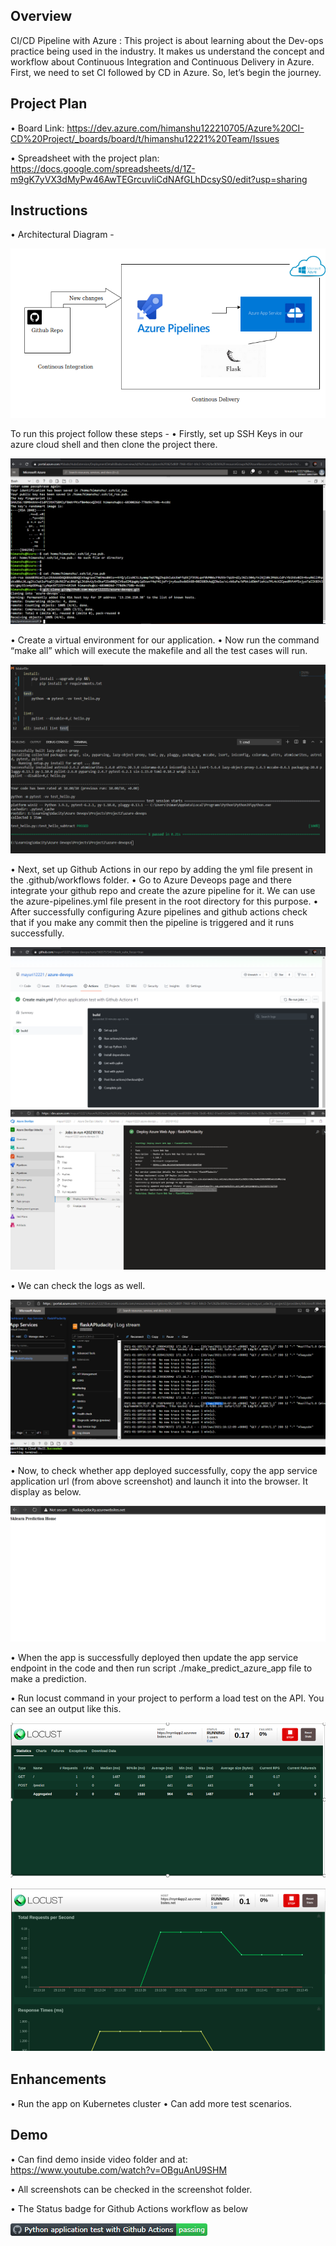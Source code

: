 Overview
--------


CI/CD Pipeline with Azure : This project is about learning about the Dev-ops practice being used in the industry. It makes us understand the concept and workflow about Continuous Integration and Continuous Delivery in Azure. First, we need to set CI followed by CD in Azure. So, let’s begin the journey.

Project Plan
------------

•	Board Link: https://dev.azure.com/himanshu122210705/Azure%20CI-CD%20Project/_boards/board/t/himanshu12221%20Team/Issues

•	Spreadsheet with the project plan: https://docs.google.com/spreadsheets/d/1Z-m9gK7yVX3dMyPw46AwTEGrcuvliCdNAfGLhDcsyS0/edit?usp=sharing

Instructions
-----------

  •	Architectural Diagram -

![](Screenshots/Architecture.png)

To run this project follow these steps -
•	Firstly, set up SSH Keys in our azure cloud shell and then clone the project there.

![](Screenshots/1_ProjectClonedIntoAzureCloudShell.PNG)

•	Create a virtual environment for our application.
•	Now run the command “make all” which will execute the makefile and all the test cases will run.

![](Screenshots/2_Passed_MakeAll.PNG)

•	Next, set up Github Actions in our repo by adding the yml file present in the .github/workflows folder.
•	Go to Azure Deveops page and there integrate your github repo and create the azure pipeline for it. We can use the azure-pipelines.yml file present in the root directory for this purpose.
•	After successfully configuring Azure pipelines and github actions check that if you make any commit then the pipeline is triggered and it runs successfully.

![](Screenshots/3_GithubBuildPassed.PNG)
![](Screenshots/CD%20Pipeline.PNG)

•	We can check the logs as well.

![](Screenshots/log%20stream.PNG)

•	Now, to check whether app deployed successfully, copy the app service application url (from above screenshot) and launch it into the browser. It display as below. 

![](Screenshots/App%20Deployed.PNG)

•	When the app is successfully deployed then update the app service endpoint in the code and then run script ./make_predict_azure_app file to make a prediction.



•	Run locust command in your project to perform a load test on the API. You can see an output like this.

![](Screenshots/Locust_Stats.PNG)

![](Screenshots/Locust_Graphs.PNG)

Enhancements
--------------
 
• Run the app on Kubernetes cluster
•	Can add more test scenarios.

Demo
----

•	Can find demo inside video folder and at: https://www.youtube.com/watch?v=OBguAnU9SHM

•	All screenshots can be checked in the screenshot folder.

•	The Status badge for Github Actions workflow as below

![](Screenshots/StatusBadge.PNG)


